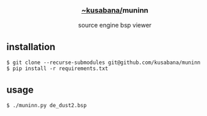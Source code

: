 <div align="center">
  <h3><a href="https://github.com/kusabana">
    ~kusabana/</a>muninn
  </h3>
source engine bsp viewer
</div>

## installation
```
$ git clone --recurse-submodules git@github.com/kusabana/muninn
$ pip install -r requirements.txt
```

## usage
```
$ ./muninn.py de_dust2.bsp 
```
